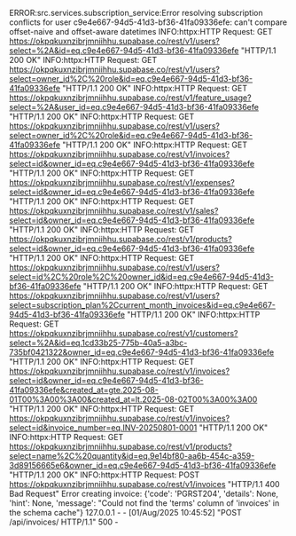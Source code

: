 ERROR:src.services.subscription_service:Error resolving subscription conflicts for user c9e4e667-94d5-41d3-bf36-41fa09336efe: can't compare offset-naive and offset-aware datetimes
INFO:httpx:HTTP Request: GET https://okpqkuxnzibrjmniihhu.supabase.co/rest/v1/users?select=%2A&id=eq.c9e4e667-94d5-41d3-bf36-41fa09336efe "HTTP/1.1 200 OK"
INFO:httpx:HTTP Request: GET https://okpqkuxnzibrjmniihhu.supabase.co/rest/v1/users?select=owner_id%2C%20role&id=eq.c9e4e667-94d5-41d3-bf36-41fa09336efe "HTTP/1.1 200 OK"
INFO:httpx:HTTP Request: GET https://okpqkuxnzibrjmniihhu.supabase.co/rest/v1/feature_usage?select=%2A&user_id=eq.c9e4e667-94d5-41d3-bf36-41fa09336efe "HTTP/1.1 200 OK"
INFO:httpx:HTTP Request: GET https://okpqkuxnzibrjmniihhu.supabase.co/rest/v1/users?select=owner_id%2C%20role&id=eq.c9e4e667-94d5-41d3-bf36-41fa09336efe "HTTP/1.1 200 OK"
INFO:httpx:HTTP Request: GET https://okpqkuxnzibrjmniihhu.supabase.co/rest/v1/invoices?select=id&owner_id=eq.c9e4e667-94d5-41d3-bf36-41fa09336efe "HTTP/1.1 200 OK"
INFO:httpx:HTTP Request: GET https://okpqkuxnzibrjmniihhu.supabase.co/rest/v1/expenses?select=id&owner_id=eq.c9e4e667-94d5-41d3-bf36-41fa09336efe "HTTP/1.1 200 OK"
INFO:httpx:HTTP Request: GET https://okpqkuxnzibrjmniihhu.supabase.co/rest/v1/sales?select=id&owner_id=eq.c9e4e667-94d5-41d3-bf36-41fa09336efe "HTTP/1.1 200 OK"
INFO:httpx:HTTP Request: GET https://okpqkuxnzibrjmniihhu.supabase.co/rest/v1/products?select=id&owner_id=eq.c9e4e667-94d5-41d3-bf36-41fa09336efe "HTTP/1.1 200 OK"
INFO:httpx:HTTP Request: GET https://okpqkuxnzibrjmniihhu.supabase.co/rest/v1/users?select=id%2C%20role%2C%20owner_id&id=eq.c9e4e667-94d5-41d3-bf36-41fa09336efe "HTTP/1.1 200 OK"
INFO:httpx:HTTP Request: GET https://okpqkuxnzibrjmniihhu.supabase.co/rest/v1/users?select=subscription_plan%2Ccurrent_month_invoices&id=eq.c9e4e667-94d5-41d3-bf36-41fa09336efe "HTTP/1.1 200 OK"
INFO:httpx:HTTP Request: GET https://okpqkuxnzibrjmniihhu.supabase.co/rest/v1/customers?select=%2A&id=eq.1cd33b25-775b-40a5-a3bc-735bf0421322&owner_id=eq.c9e4e667-94d5-41d3-bf36-41fa09336efe "HTTP/1.1 200 OK"
INFO:httpx:HTTP Request: GET https://okpqkuxnzibrjmniihhu.supabase.co/rest/v1/invoices?select=id&owner_id=eq.c9e4e667-94d5-41d3-bf36-41fa09336efe&created_at=gte.2025-08-01T00%3A00%3A00&created_at=lt.2025-08-02T00%3A00%3A00 "HTTP/1.1 200 OK"
INFO:httpx:HTTP Request: GET https://okpqkuxnzibrjmniihhu.supabase.co/rest/v1/invoices?select=id&invoice_number=eq.INV-20250801-0001 "HTTP/1.1 200 OK"
INFO:httpx:HTTP Request: GET https://okpqkuxnzibrjmniihhu.supabase.co/rest/v1/products?select=name%2C%20quantity&id=eq.9e14bf80-aa6b-454c-a359-3d89156665e6&owner_id=eq.c9e4e667-94d5-41d3-bf36-41fa09336efe "HTTP/1.1 200 OK"
INFO:httpx:HTTP Request: POST https://okpqkuxnzibrjmniihhu.supabase.co/rest/v1/invoices "HTTP/1.1 400 Bad Request"
Error creating invoice: {'code': 'PGRST204', 'details': None, 'hint': None, 'message': "Could not find the 'terms' column of 'invoices' in the schema cache"}
127.0.0.1 - - [01/Aug/2025 10:45:52] "POST /api/invoices/ HTTP/1.1" 500 -
